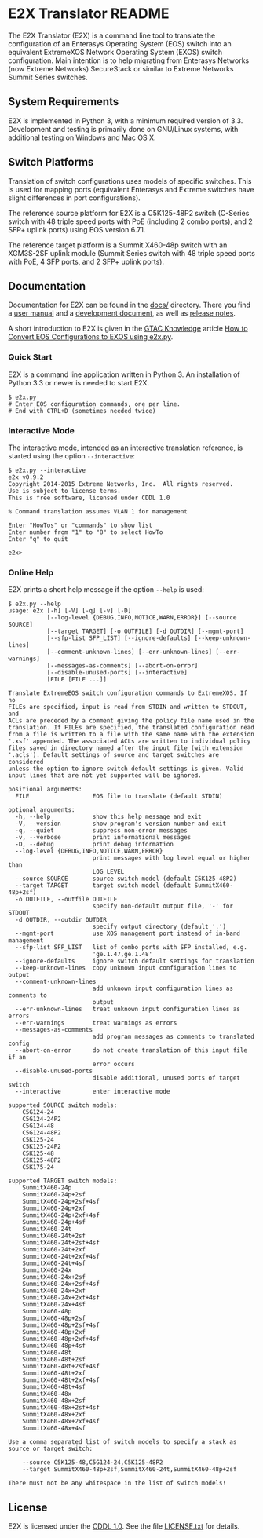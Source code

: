 # E2X Translator README

The E2X Translator (E2X) is a command line tool to translate the
configuration of an Enterasys Operating System (EOS) switch into
an equivalent ExtremeXOS Network Operating System (EXOS) switch
configuration. Main intention is to help migrating from Enterasys Networks
(now Extreme Networks) SecureStack or similar to Extreme Networks Summit
Series switches.

## System Requirements

E2X is implemented in Python 3, with a minimum required version of 3.3.
Development and testing is primarily done on GNU/Linux systems, with
additional testing on Windows and Mac OS X.

## Switch Platforms

Translation of switch configurations uses models of specific switches.
This is used for mapping ports (equivalent Enterasys and Extreme switches
have slight differences in port configurations).

The reference source platform for E2X is a C5K125-48P2 switch (C-Series
switch with 48 triple speed ports with PoE (including 2 combo ports),
and 2 SFP+ uplink ports) using EOS version 6.71.

The reference target platform is a Summit X460-48p switch with an
XGM3S-2SF uplink module (Summit Series switch with 48 triple speed ports
with PoE, 4 SFP ports, and 2 SFP+ uplink ports).

## Documentation

Documentation for E2X can be found in the [docs/](docs/) directory.
There you find a [user manual](docs/Manual.md) and a [development
document](docs/Development.md), as well as
[release notes](docs/ReleaseNotes.md).

A short introduction to E2X is given in the [GTAC
Knowledge](https://gtacknowledge.extremenetworks.com)
article [How to Convert EOS Configurations to EXOS using
e2x.py](https://gtacknowledge.extremenetworks.com/articles/How_To/How-to-convert-EOS-configurations-to-EXOS-using-e2x-py).

### Quick Start

E2X is a command line application written in Python 3. An installation of
Python 3.3 or newer is needed to start E2X.

```
$ e2x.py
# Enter EOS configuration commands, one per line.
# End with CTRL+D (sometimes needed twice)
```

### Interactive Mode

The interactive mode, intended as an interactive translation reference,
is started using the option `--interactive`:

```
$ e2x.py --interactive
e2x v0.9.2
Copyright 2014-2015 Extreme Networks, Inc.  All rights reserved.
Use is subject to license terms.
This is free software, licensed under CDDL 1.0

% Command translation assumes VLAN 1 for management

Enter "HowTos" or "commands" to show list
Enter number from "1" to "8" to select HowTo
Enter "q" to quit

e2x>
```

### Online Help

E2X prints a short help message if the option `--help` is used:

```
$ e2x.py --help
usage: e2x [-h] [-V] [-q] [-v] [-D]
           [--log-level {DEBUG,INFO,NOTICE,WARN,ERROR}] [--source SOURCE]
           [--target TARGET] [-o OUTFILE] [-d OUTDIR] [--mgmt-port]
           [--sfp-list SFP_LIST] [--ignore-defaults] [--keep-unknown-lines]
           [--comment-unknown-lines] [--err-unknown-lines] [--err-warnings]
           [--messages-as-comments] [--abort-on-error]
           [--disable-unused-ports] [--interactive]
           [FILE [FILE ...]]

Translate ExtremeEOS switch configuration commands to ExtremeXOS. If no
FILEs are specified, input is read from STDIN and written to STDOUT, and
ACLs are preceded by a comment giving the policy file name used in the
translation. If FILEs are specified, the translated configuration read
from a file is written to a file with the same name with the extension
'.xsf' appended. The associated ACLs are written to individual policy
files saved in directory named after the input file (with extension
'.acls'). Default settings of source and target switches are considered
unless the option to ignore switch default settings is given. Valid
input lines that are not yet supported will be ignored.

positional arguments:
  FILE                  EOS file to translate (default STDIN)

optional arguments:
  -h, --help            show this help message and exit
  -V, --version         show program's version number and exit
  -q, --quiet           suppress non-error messages
  -v, --verbose         print informational messages
  -D, --debug           print debug information
  --log-level {DEBUG,INFO,NOTICE,WARN,ERROR}
                        print messages with log level equal or higher than
                        LOG_LEVEL
  --source SOURCE       source switch model (default C5K125-48P2)
  --target TARGET       target switch model (default SummitX460-48p+2sf)
  -o OUTFILE, --outfile OUTFILE
                        specify non-default output file, '-' for STDOUT
  -d OUTDIR, --outdir OUTDIR
                        specify output directory (default '.')
  --mgmt-port           use XOS management port instead of in-band management
  --sfp-list SFP_LIST   list of combo ports with SFP installed, e.g.
                        'ge.1.47,ge.1.48'
  --ignore-defaults     ignore switch default settings for translation
  --keep-unknown-lines  copy unknown input configuration lines to output
  --comment-unknown-lines
                        add unknown input configuration lines as comments to
                        output
  --err-unknown-lines   treat unknown input configuration lines as errors
  --err-warnings        treat warnings as errors
  --messages-as-comments
                        add program messages as comments to translated config
  --abort-on-error      do not create translation of this input file if an
                        error occurs
  --disable-unused-ports
                        disable additional, unused ports of target switch
  --interactive         enter interactive mode

supported SOURCE switch models:
    C5G124-24
    C5G124-24P2
    C5G124-48
    C5G124-48P2
    C5K125-24
    C5K125-24P2
    C5K125-48
    C5K125-48P2
    C5K175-24

supported TARGET switch models:
    SummitX460-24p
    SummitX460-24p+2sf
    SummitX460-24p+2sf+4sf
    SummitX460-24p+2xf
    SummitX460-24p+2xf+4sf
    SummitX460-24p+4sf
    SummitX460-24t
    SummitX460-24t+2sf
    SummitX460-24t+2sf+4sf
    SummitX460-24t+2xf
    SummitX460-24t+2xf+4sf
    SummitX460-24t+4sf
    SummitX460-24x
    SummitX460-24x+2sf
    SummitX460-24x+2sf+4sf
    SummitX460-24x+2xf
    SummitX460-24x+2xf+4sf
    SummitX460-24x+4sf
    SummitX460-48p
    SummitX460-48p+2sf
    SummitX460-48p+2sf+4sf
    SummitX460-48p+2xf
    SummitX460-48p+2xf+4sf
    SummitX460-48p+4sf
    SummitX460-48t
    SummitX460-48t+2sf
    SummitX460-48t+2sf+4sf
    SummitX460-48t+2xf
    SummitX460-48t+2xf+4sf
    SummitX460-48t+4sf
    SummitX460-48x
    SummitX460-48x+2sf
    SummitX460-48x+2sf+4sf
    SummitX460-48x+2xf
    SummitX460-48x+2xf+4sf
    SummitX460-48x+4sf

Use a comma separated list of switch models to specify a stack as
source or target switch:

    --source C5K125-48,C5G124-24,C5K125-48P2
    --target SummitX460-48p+2sf,SummitX460-24t,SummitX460-48p+2sf

There must not be any whitespace in the list of switch models!
```

## License

E2X is licensed under the [CDDL 1.0](http://opensource.org/licenses/CDDL-1.0).
See the file [LICENSE.txt](LICENSE.txt) for details.
